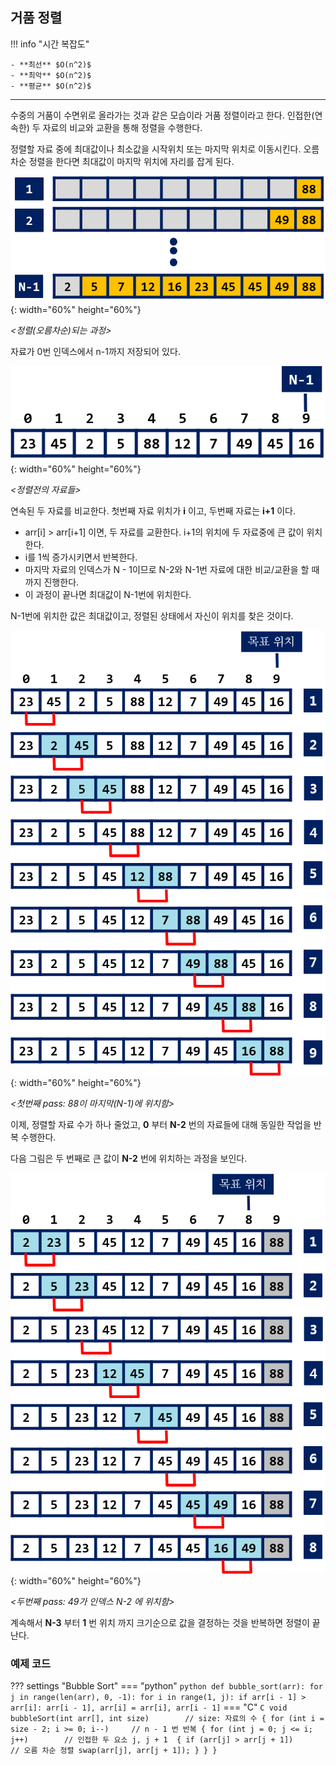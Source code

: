 

## 거품 정렬

!!! info "시간 복잡도"

    - **최선** $O(n^2)$
    - **최악** $O(n^2)$
    - **평균** $O(n^2)$

--------------
    
수중의 거품이 수면위로 올라가는 것과 같은 모습이라 거품 정렬이라고 한다. 인접한(연속한) 두 자료의 비교와 교환을 통해 정렬을 수행한다.

정렬할 자료 중에 최대값이나 최소값을 시작위치 또는 마지막 위치로 이동시킨다. 오름차순 정렬을 한다면 최대값이 마지막 위치에 자리를 잡게 된다.


![buuble sort2](./img/bubble2.png){: width="60%" height="60%"}

*<정렬(오름차순)되는 과정>*
   
   
자료가 0번 인덱스에서 n-1까지 저장되어 있다.

![buuble sort1](./img/bubble1.png){: width="60%" height="60%"}

*<정렬전의 자료들>*
      
   
연속된 두 자료를 비교한다. 첫번째 자료 위치가 **i** 이고, 두번째 자료는 **i+1** 이다.

- arr[i] > arr[i+1] 이면, 두 자료를 교환한다. i+1의 위치에 두 자료중에 큰 값이 위치한다. 
- i를 1씩 증가시키면서 반복한다. 
- 마지막 자료의 인덱스가 N - 1이므로 N-2와 N-1번 자료에 대한 비교/교환을 할 때까지 진행한다.
- 이 과정이 끝나면 최대값이 N-1번에 위치한다.

N-1번에 위치한 값은 최대값이고, 정렬된 상태에서 자신이 위치를 찾은 것이다. 
  
![buuble sort3](./img/bubble3.png){: width="60%" height="60%"}

*<첫번째 pass: 88이 마지막(N-1)에 위치함>*  
   

이제, 정렬할 자료 수가 하나 줄었고, **0** 부터 **N-2** 번의 자료들에 대해 동일한 작업을 반복 수행한다. 

다음 그림은 두 번째로 큰 값이 **N-2** 번에 위치하는 과정을 보인다.


![buuble sort4](./img/bubble4.png){: width="60%" height="60%"}

*<두번째 pass: 49가 인덱스 N-2 에 위치함>*  
  
   

계속해서 **N-3** 부터 **1** 번 위치 까지 크기순으로 값을 결정하는 것을 반복하면 정렬이 끝난다.


### 예제 코드

??? settings "Bubble Sort" 
    === "python"
        ``` python
        def bubble_sort(arr):
            for j in range(len(arr), 0, -1):
                for i in range(1, j):
                    if arr[i - 1] > arr[i]:
                        arr[i - 1], arr[i] = arr[i], arr[i - 1]
        ```
    === "C"
        ``` C
        void bubbleSort(int arr[], int size)        // size: 자료의 수
        {
            for (int i = size - 2; i >= 0; i--)	    // n - 1 번 반복
            {
                for (int j = 0; j <= i; j++)        // 인접한 두 요소 j, j + 1 
                {
                    if (arr[j] > arr[j + 1])        // 오름 차순 정렬
                        swap(arr[j], arr[j + 1]);
                }
            }
        }
        ```


